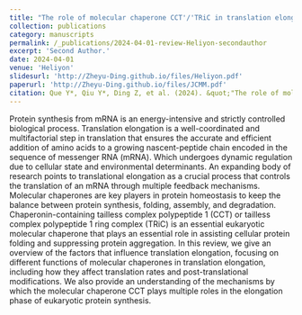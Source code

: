 ```yaml
---
title: "The role of molecular chaperone CCT'/'TRiC in translation elongation: A literature review"
collection: publications
category: manuscripts
permalink: /_publications/2024-04-01-review-Heliyon-secondauthor
excerpt: 'Second Author.'
date: 2024-04-01
venue: 'Heliyon'
slidesurl: 'http://Zheyu-Ding.github.io/files/Heliyon.pdf'
paperurl: 'http://Zheyu-Ding.github.io/files/JCMM.pdf'
citation: Que Y*, Qiu Y*, Ding Z, et al. (2024). &quot;"The role of molecular chaperone CCT'/'TRiC in translation elongation: A literature review".&quot; <i>Heliyon </i>. 10(7):e29029'
---
```


Protein synthesis from mRNA is an energy-intensive and strictly controlled biological process. Translation elongation is a well-coordinated and multifactorial step in translation that ensures the accurate and efficient addition of amino acids to a growing nascent-peptide chain encoded in the sequence of messenger RNA (mRNA). Which undergoes dynamic regulation due to cellular state and environmental determinants. An expanding body of research points to translational elongation as a crucial process that controls the translation of an mRNA through multiple feedback mechanisms. Molecular chaperones are key players in protein homeostasis to keep the balance between protein synthesis, folding, assembly, and degradation. Chaperonin-containing tailless complex polypeptide 1 (CCT) or tailless complex polypeptide 1 ring complex (TRiC) is an essential eukaryotic molecular chaperone that plays an essential role in assisting cellular protein folding and suppressing protein aggregation. In this review, we give an overview of the factors that influence translation elongation, focusing on different functions of molecular chaperones in translation elongation, including how they affect translation rates and post-translational modifications. We also provide an understanding of the mechanisms by which the molecular chaperone CCT plays multiple roles in the elongation phase of eukaryotic protein synthesis.

